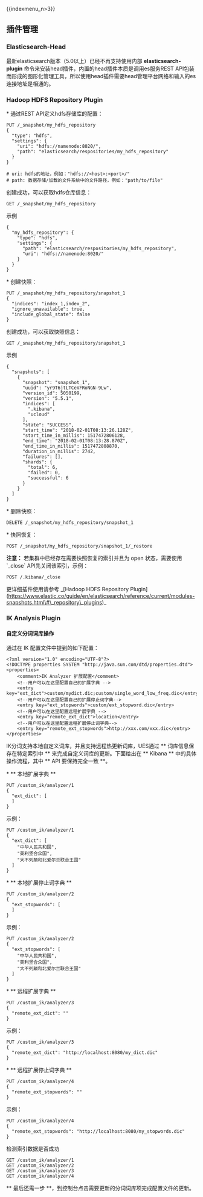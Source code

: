 {{indexmenu_n>3}}

## 插件管理

### Elasticsearch-Head

最新elasticsearch版本（5.0以上）已经不再支持使用内部 **elasticsearch-plugin**
命令来安装head插件，内置的head插件本质是调用es服务REST
API包装而形成的图形化管理工具，所以使用head插件需要head管理平台网络和输入的es连接地址是相通的。

### Hadoop HDFS Repository Plugin

\* 通过REST API定义hdfs存储库的配置：

```
PUT /_snapshot/my_hdfs_repository
{
  "type": "hdfs",
  "settings": {
    "uri": "hdfs://namenode:8020/",
    "path": "elasticsearch/respositories/my_hdfs_repository"
  }
}

# uri: hdfs的地址，例如："hdfs://<host>:<port>/"
# path: 数据存储/加载的文件系统中的文件路径，例如："path/to/file"
```

创建成功，可以获取hdfs仓库信息：

```
GET /_snapshot/my_hdfs_repository
```

示例

    {
      "my_hdfs_repository": {
        "type": "hdfs",
        "settings": {
          "path": "elasticsearch/respositories/my_hdfs_repository",
          "uri": "hdfs://namenode:8020/"
        }
      }
    }

\* 创建快照：

```
PUT /_snapshot/my_hdfs_repository/snapshot_1
{
  "indices": "index_1,index_2",
  "ignore_unavailable": true,
  "include_global_state": false
}
```

创建成功，可以获取快照信息：

```
GET /_snapshot/my_hdfs_repository/snapshot_1
```

示例

    {
      "snapshots": [
        {
          "snapshot": "snapshot_1",
          "uuid": "yr9T6jtLTCeVFRoNGN-9Lw",
          "version_id": 5050199,
          "version": "5.5.1",
          "indices": [
            ".kibana",
            "ucloud"
          ],
          "state": "SUCCESS",
          "start_time": "2018-02-01T08:13:26.128Z",
          "start_time_in_millis": 1517472806128,
          "end_time": "2018-02-01T08:13:28.870Z",
          "end_time_in_millis": 1517472808870,
          "duration_in_millis": 2742,
          "failures": [],
          "shards": {
            "total": 6,
            "failed": 0,
            "successful": 6
          }
        }
      ]
    }

\* 删除快照：

```
DELETE /_snapshot/my_hdfs_repository/snapshot_1
```

\* 快照恢复：

```
POST /_snapshot/my_hdfs_repository/snapshot_1/_restore
```

**注意：** 若集群中已经存在需要快照恢复的索引并且为 open 状态，需要使用 \`\_close\` API先关闭该索引，示例：

```
POST /.kibana/_close
```

更详细插件使用请参考 \_\[Hadoop HDFS Repository
Plugin\](https://www.elastic.co/guide/en/elasticsearch/reference/current/modules-snapshots.html\#\_repository\_plugins)\_

### IK Analysis Plugin

#### 自定义分词词库操作

通过在 IK 配置文件中提到的如下配置：

```
<?xml version="1.0" encoding="UTF-8"?>
<!DOCTYPE properties SYSTEM "http://java.sun.com/dtd/properties.dtd">
<properties>
    <comment>IK Analyzer 扩展配置</comment>
    <!--用户可以在这里配置自己的扩展字典 -->
    <entry key="ext_dict">custom/mydict.dic;custom/single_word_low_freq.dic</entry>
    <!--用户可以在这里配置自己的扩展停止词字典-->
    <entry key="ext_stopwords">custom/ext_stopword.dic</entry>
    <!--用户可以在这里配置远程扩展字典 -->
    <entry key="remote_ext_dict">location</entry>
    <!--用户可以在这里配置远程扩展停止词字典-->
    <entry key="remote_ext_stopwords">http://xxx.com/xxx.dic</entry>
</properties>
```

IK分词支持本地自定义词库，并且支持远程热更新词库，UES通过 \*\* 词库信息保存在特定索引中 \*\* 来完成自定义词库的更新。下面给出在
\*\* Kibana \*\* 中的具体操作流程，其中 \*\* API 要保持完全一致 \*\*。

\* \*\* 本地扩展字典 \*\*

```
PUT /custom_ik/analyzer/1
{
  "ext_dict": [
  ]
}
```

示例：

```
PUT /custom_ik/analyzer/1
{
  "ext_dict": [
    "中华人民共和国",
    "美利坚合众国",
    "大不列颠和北爱尔兰联合王国"
  ]
}
```

\* \*\* 本地扩展停止词字典 \*\*

```
PUT /custom_ik/analyzer/2
{
  "ext_stopwords": [
  ]
}
```

示例：

```
PUT /custom_ik/analyzer/2
{
  "ext_stopwords": [
    "中华人民共和国",
    "美利坚合众国",
    "大不列颠和北爱尔兰联合王国"
  ]
}
```

\* \*\* 远程扩展字典 \*\*

```
PUT /custom_ik/analyzer/3
{
  "remote_ext_dict": ""
}
```

示例：

```
PUT /custom_ik/analyzer/3
{
  "remote_ext_dict": "http://localhost:8080/my_dict.dic"
}
```

\* \*\* 远程扩展停止词字典 \*\*

```
PUT /custom_ik/analyzer/4
{
  "remote_ext_stopwords": ""
}
```

示例：

```
PUT /custom_ik/analyzer/4
{
  "remote_ext_stopwords": "http://localhost:8080/my_stopwords.dic"
}
```

检测索引数据是否成功

```
GET /custom_ik/analyzer/1
GET /custom_ik/analyzer/2
GET /custom_ik/analyzer/3
GET /custom_ik/analyzer/4
```

\*\* 最后还需一步 \*\*，到控制台点击需要更新的分词词库项完成配置文件的更新。
